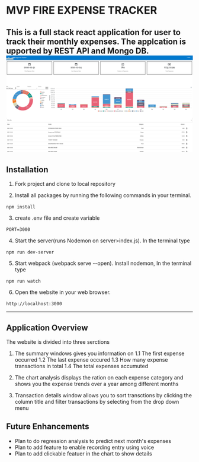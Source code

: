 
# MVP FIRE EXPENSE TRACKER

This is a full stack react application for user to track their monthly expenses. The applcation is upported by REST API and Mongo DB.
<img alt='website overview' src='Images/MainPage.png'>
---
## Installation

1) Fork project and clone to local repository

2) Install all packages by running the following commands in your terminal.

```
npm install
```

3) create .env file and create variable

```
PORT=3000
```


4) Start the server(runs Nodemon on server>index.js). In the terminal type
```
npm run dev-server
```
5) Start webpack (webpack serve --open). Install nodemon, In the terminal type

```
npm run watch
```

6) Open the website in your web browser.

```
http://localhost:3000

```
---

## Application Overview

The website is divided into three serctions
  1. The summary windows gives you information on
    1.1 The first expense occurred
    1.2 The last expense occured
    1.3 How many expense transactions in total
    1.4 The total expenses accumuted

  2. The chart analysis displays the ration on each expense category and shows you the expense trends over a year among different months

  3. Transaction details window allows you to sort transctions by clicking the column title and filter transactions by selecting from the drop down menu

  ## Future Enhancements

  * Plan to do regression analysis to predict next month's expenses
  * Plan to add feature to enable recording entry using voice
  * Plan to add clickable featuer in the chart to show details

